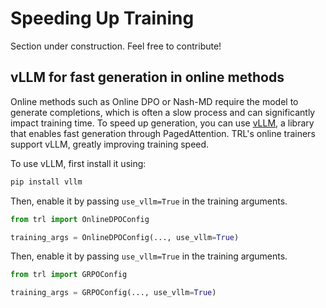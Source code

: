 # Speeding Up Training

<Tip warning={true}>

Section under construction. Feel free to contribute!

</Tip>

## vLLM for fast generation in online methods

Online methods such as Online DPO or Nash-MD require the model to generate completions, which is often a slow process and can significantly impact training time.
To speed up generation, you can use [vLLM](https://github.com/vllm-project/vllm), a library that enables fast generation through PagedAttention. TRL's online trainers support vLLM, greatly improving training speed.

To use vLLM, first install it using:
```bash
pip install vllm
```

<hfoptions id="vllm examples">
<hfoption id="Online DPO">

Then, enable it by passing `use_vllm=True` in the training arguments.

```python
from trl import OnlineDPOConfig

training_args = OnlineDPOConfig(..., use_vllm=True)
```

</hfoption>
<hfoption id="GRPO">

Then, enable it by passing `use_vllm=True` in the training arguments.

```python
from trl import GRPOConfig

training_args = GRPOConfig(..., use_vllm=True)
```

</hfoption>
</hfoptions>
